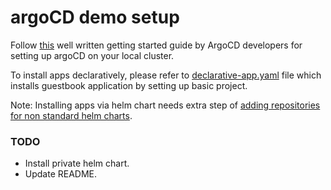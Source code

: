 # argoCD demo setup

Follow [this](https://argo-cd.readthedocs.io/en/stable/getting_started/) well written getting started guide by ArgoCD developers for setting up argoCD on your local cluster.

To install apps declaratively, please refer to [declarative-app.yaml](declarative-app.yaml) file which installs guestbook application by setting up basic project.

Note: Installing apps via helm chart needs extra step of [adding repositories for non standard helm charts](https://argo-cd.readthedocs.io/en/stable/operator-manual/declarative-setup/#helm-chart-repositories).

### TODO
- Install private helm chart.
- Update README.
